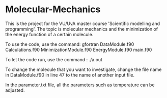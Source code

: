 # Molecular-Mechanics
This is the project for the VU/UvA master course 'Scientific modelling and programming'. The topic is molecular mechanics and the minimization of the energy function of a certain molecule.

To use the code, use the command: gfortran DataModule.f90 Calculations.f90 MinimizationModule.f90 EnergyModule.f90 main.f90

To let the code run, use the command : ./a.out

To change the molecule that you want to investigate, change the file name in DataModule.f90 in line 47 to the name of another input file.

In the parameter.txt file, all the parameters such as temperature can be adjusted. 
